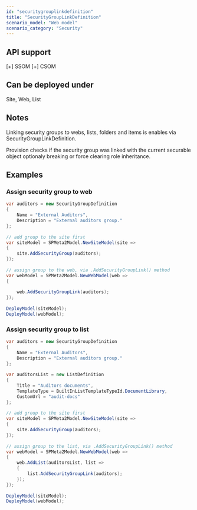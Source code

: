 ```yaml
---
id: "securitygrouplinkdefinition"
title: "SecurityGroupLinkDefinition"
scenario_model: "Web model"
scenario_category: "Security"
---
```


## API support
[+] SSOM [+] CSOM

## Can be deployed under
Site, Web, List

## Notes

Linking security groups to webs, lists, folders and items is enables via SecurityGroupLinkDefinition.

Provision checks if the security group was linked with the current securable object optionaly breaking or force clearing role inheritance.

## Examples

### Assign security group to web

```cs
var auditors = new SecurityGroupDefinition
{
    Name = "External Auditors",
    Description = "External auditors group."
};
 
// add group to the site first
var siteModel = SPMeta2Model.NewSiteModel(site =>
{
    site.AddSecurityGroup(auditors);
});
 
// assign group to the web, via .AddSecurityGroupLink() method
var webModel = SPMeta2Model.NewWebModel(web =>
{
 
    web.AddSecurityGroupLink(auditors);
});
 
DeployModel(siteModel);
DeployModel(webModel);

```

### Assign security group to list

```cs
var auditors = new SecurityGroupDefinition
{
    Name = "External Auditors",
    Description = "External auditors group."
};
 
var auditorsList = new ListDefinition
{
    Title = "Auditors documents",
    TemplateType = BuiltInListTemplateTypeId.DocumentLibrary,
    CustomUrl = "audit-docs"
};
 
// add group to the site first
var siteModel = SPMeta2Model.NewSiteModel(site =>
{
    site.AddSecurityGroup(auditors);
});
 
// assign group to the list, via .AddSecurityGroupLink() method
var webModel = SPMeta2Model.NewWebModel(web =>
{
    web.AddList(auditorsList, list =>
    {
        list.AddSecurityGroupLink(auditors);
    });
});
 
DeployModel(siteModel);
DeployModel(webModel);
```